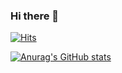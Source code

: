 ### Hi there 👋

<!--
**binggamel/binggamel** is a ✨ _special_ ✨ repository because its `README.md` (this file) appears on your GitHub profile.

Here are some ideas to get you started:

- 🔭 I’m currently working on ...
- 🌱 I’m currently learning ...
- 👯 I’m looking to collaborate on ...
- 🤔 I’m looking for help with ...
- 💬 Ask me about ...
- 📫 How to reach me: ...
- 😄 Pronouns: ...
- ⚡ Fun fact: ...
-->


[![Hits](https://hits.seeyoufarm.com/api/count/incr/badge.svg?url=https%3A%2F%2Fgithub.com%2Fbinggamel&count_bg=%23000000&title_bg=%23555555&icon=&icon_color=%23E7E7E7&title=github&edge_flat=false)](https://hits.seeyoufarm.com)

[![Anurag's GitHub stats](https://github-readme-stats.vercel.app/api?username=binggamel)](https://github.com/anuraghazra/github-readme-stats)
